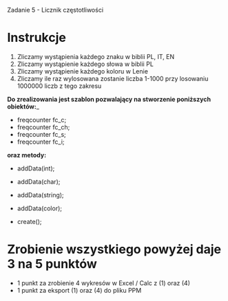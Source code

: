 Zadanie 5 - Licznik częstotliwości

# Instrukcje
1. Zliczamy wystąpienia każdego znaku w biblii PL, IT, EN
1. Zliczamy wystąpienie każdego słowa w biblii PL
1. Zliczamy wystąpienie każdego koloru w Lenie
1. Zliczamy ile raz wylosowana zostanie liczba 1-1000 przy losowaniu 1000000 liczb z tego zakresu

__Do zrealizowania jest szablon pozwalający na stworzenie poniższych obiektów:___

- freqcounter <color> fc_c;
- freqcounter <char> fc_ch;
- freqcounter <string> fc_s;
- freqcounter <int> fc_i;

__oraz metody:__

- addData(int);
- addData(char);
- addData(string);
- addData(color);

- create();


# Zrobienie wszystkiego powyżej daje 3 na 5 punktów
- 1 punkt za zrobienie 4 wykresów w Excel / Calc z (1) oraz (4)
- 1 punkt za eksport (1) oraz (4) do pliku PPM
